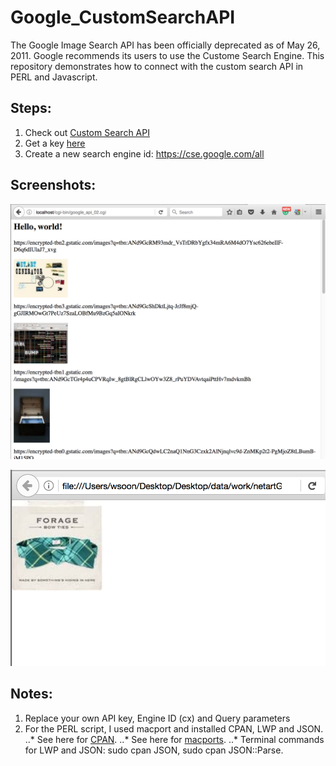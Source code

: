 # Google_CustomSearchAPI

The Google Image Search API has been officially deprecated as of May 26, 2011. Google recommends its users to use the Custome Search Engine. This repository demonstrates how to connect with the custom search API in PERL and Javascript. 

## Steps:
1. Check out [Custom Search API](https://developers.google.com/custom-search/)
2. Get a key [here](https://developers.google.com/custom-search/json-api/v1/overview)
3. Create a new search engine id: https://cse.google.com/all

## Screenshots:
![ScreenShot_CGI](https://github.com/siusoon/Google_CustomSearchAPI/blob/master/screenshot_cgiResult.png)

![ScreenShot_js](https://github.com/siusoon/Google_CustomSearchAPI/blob/master/screenshot_jsResult.png)

## Notes:
1. Replace your own API key, Engine ID (cx) and Query parameters
2. For the PERL script, I used macport and installed CPAN, LWP and JSON.
..* See here for [CPAN](http://www.cpan.org/modules/INSTALL.html).
..* See here for [macports](https://guide.macports.org/).
..* Terminal commands for LWP and JSON: sudo cpan JSON, sudo cpan JSON::Parse.
